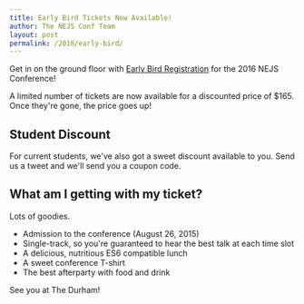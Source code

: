 ```yaml
---
title: Early Bird Tickets Now Available!
author: The NEJS Conf Team
layout: post
permalink: /2016/early-bird/
---
```


Get in on the ground floor with [Early Bird Registration][register] for the 2016 NEJS Conference!

A limited number of tickets are now available for a discounted price of $165. Once they're gone, the price goes up!

## Student Discount

For current students, we've also got a sweet discount available to you. Send us a tweet and we'll send you a coupon code.

## What am I getting with my ticket?

Lots of goodies.

  * Admission to the conference (August 26, 2015)
  * Single-track, so you're guaranteed to hear the best talk at each time slot
  * A delicious, nutritious ES6 compatible lunch
  * A sweet conference T-shirt
  * The best afterparty with food and drink

See you at The Durham!

[register]: /register
